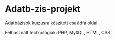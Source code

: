 # Adatb-zis-projekt
Adatbázisok kurzusra készített családfa oldal

Felhasznált technológiák: PHP, MySQL, HTML, CSS
